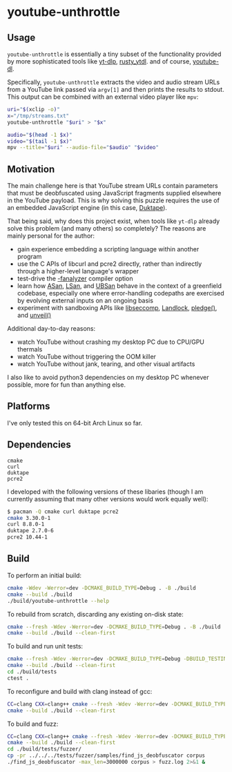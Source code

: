 # youtube-unthrottle

## Usage

`youtube-unthrottle` is essentially a tiny subset of the functionality
provided by more sophisticated tools like
[yt-dlp](https://github.com/yt-dlp/yt-dlp),
[rusty_ytdl](https://github.com/Mithronn/rusty_ytdl).
and of course, [youtube-dl](https://github.com/ytdl-org/youtube-dl).

Specifically, `youtube-unthrottle` extracts the video and audio stream URLs
from a YouTube link passed via `argv[1]` and then prints the results to stdout.
This output can be combined with an external video player like `mpv`:

```sh
uri="$(xclip -o)"
x="/tmp/streams.txt"
youtube-unthrottle "$uri" > "$x"

audio="$(head -1 $x)"
video="$(tail -1 $x)"
mpv --title="$uri" --audio-file="$audio" "$video"
```

## Motivation

The main challenge here is that YouTube stream URLs contain parameters
that must be deobfuscated using JavaScript fragments supplied elsewhere
in the YouTube payload. This is why solving this puzzle requires the use
of an embedded JavaScript engine (in this case,
[Duktape](https://duktape.org/)).

That being said, why does this project exist, when tools like `yt-dlp`
already solve this problem (and many others) so completely? The reasons
are mainly personal for the author:

- gain experience embedding a scripting language within another program
- use the C APIs of libcurl and pcre2 directly, rather than indirectly through
  a higher-level language's wrapper
- test-drive the [-fanalyzer](https://developers.redhat.com/blog/2020/03/26/static-analysis-in-gcc-10) compiler option
- learn how [ASan](https://clang.llvm.org/docs/AddressSanitizer.html),
  [LSan](https://clang.llvm.org/docs/LeakSanitizer.html),
  and [UBSan](https://clang.llvm.org/docs/UndefinedBehaviorSanitizer.html)
  behave in the context of a greenfield codebase, especially one where
  error-handling codepaths are exercised by evolving external inputs on
  an ongoing basis
- experiment with sandboxing APIs like
  [libseccomp](https://man.archlinux.org/man/seccomp_rule_add.3.en),
  [Landlock](https://docs.kernel.org/userspace-api/landlock.html),
  [pledge()](https://man.openbsd.org/pledge.2),
  and [unveil()](https://man.openbsd.org/unveil.2)

Additional day-to-day reasons:

- watch YouTube without crashing my desktop PC due to CPU/GPU thermals
- watch YouTube without triggering the OOM killer
- watch YouTube without jank, tearing, and other visual artifacts

I also like to avoid python3 dependencies on my desktop PC whenever possible,
more for fun than anything else.

## Platforms

I've only tested this on 64-bit Arch Linux so far.

## Dependencies

```
cmake
curl
duktape
pcre2
```

I developed with the following versions of these libaries (though I am
currently assuming that many other versions would work equally well):

```sh
$ pacman -Q cmake curl duktape pcre2
cmake 3.30.0-1
curl 8.8.0-1
duktape 2.7.0-6
pcre2 10.44-1
```

## Build

To perform an initial build:

```sh
cmake -Wdev -Werror=dev -DCMAKE_BUILD_TYPE=Debug . -B ./build
cmake --build ./build
./build/youtube-unthrottle --help
```

To rebuild from scratch, discarding any existing on-disk state:

```sh
cmake --fresh -Wdev -Werror=dev -DCMAKE_BUILD_TYPE=Debug . -B ./build
cmake --build ./build --clean-first
```

To build and run unit tests:

```sh
cmake --fresh -Wdev -Werror=dev -DCMAKE_BUILD_TYPE=Debug -DBUILD_TESTING=1 . -B ./build
cmake --build ./build --clean-first
cd ./build/tests
ctest .
```

To reconfigure and build with clang instead of gcc:

```sh
CC=clang CXX=clang++ cmake --fresh -Wdev -Werror=dev -DCMAKE_BUILD_TYPE=Debug . -B ./build
cmake --build ./build --clean-first
```

To build and fuzz:

```sh
CC=clang CXX=clang++ cmake --fresh -Wdev -Werror=dev -DCMAKE_BUILD_TYPE=Release -DBUILD_TESTING=1 . -B ./build
cmake --build ./build --clean-first
cd ./build/tests/fuzzer/
cp -pr ../../../tests/fuzzer/samples/find_js_deobfuscator corpus
./find_js_deobfuscator -max_len=3000000 corpus > fuzz.log 2>&1 &
```

